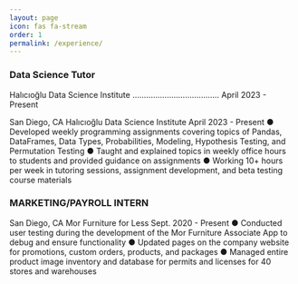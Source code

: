 ```yaml
---
layout: page
icon: fas fa-stream
order: 1
permalink: /experience/
---
```


### Data Science Tutor
Halıcıoğlu Data Science Institute ...................................... April 2023 - Present

San Diego, CA
 Halıcıoğlu Data Science Institute April 2023 - Present
● Developed weekly programming assignments covering topics of Pandas, DataFrames, Data Types, Probabilities, Modeling, Hypothesis Testing, and Permutation Testing
● Taught and explained topics in weekly office hours to students and provided guidance on assignments
● Working 10+ hours per week in tutoring sessions, assignment development, and beta testing course materials

### MARKETING/PAYROLL INTERN
San Diego, CA
Mor Furniture for Less Sept. 2020 - Present
● Conducted user testing during the development of the Mor Furniture Associate App to debug and ensure functionality
● Updated pages on the company website for promotions, custom orders, products, and packages
● Managed entire product image inventory and database for permits and licenses for 40 stores and warehouses